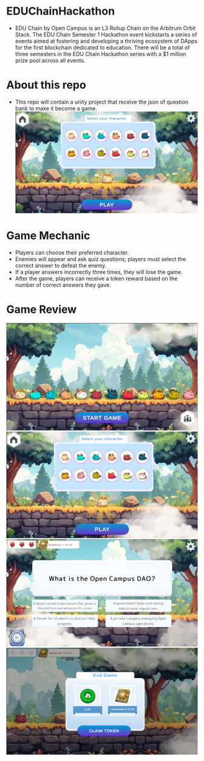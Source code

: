 # EDUChainHackathon
- EDU Chain by Open Campus is an L3 Rollup Chain on the Arbitrum Orbit Stack. The EDU Chain Semester 1 Hackathon event kickstarts a series of events aimed at fostering and developing a thriving ecosystem of DApps for the first blockchain dedicated to education. There will be a total of three semesters in the EDU Chain Hackathon series with a $1 million prize pool across all events.
# About this repo
- This repo will contain a unity project that receive the json of question bank to make it become a game.
![alt text](https://github.com/thientm27/EDUChainHackathon/blob/main/Pictures/2.png?raw=true)
# Game Mechanic
- Players can choose their preferred character.
- Enemies will appear and ask quiz questions; players must select the correct answer to defeat the enemy.
- If a player answers incorrectly three times, they will lose the game.
- After the game, players can receive a token reward based on the number of correct answers they gave.
# Game Review
![alt text](https://github.com/thientm27/EDUChainHackathon/blob/main/Pictures/1.png?raw=true)
![alt text](https://github.com/thientm27/EDUChainHackathon/blob/main/Pictures/2.png?raw=true)
![alt text](https://github.com/thientm27/EDUChainHackathon/blob/main/Pictures/3.png?raw=true)
![alt text](https://github.com/thientm27/EDUChainHackathon/blob/main/Pictures/4.png?raw=true)
 
